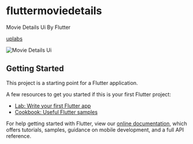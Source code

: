 # fluttermoviedetails

Movie Details Ui By Flutter

[uplabs](https://www.uplabs.com/posts/movie-interface)

![Movie Details Ui](https://octodex.github.com/images/yaktocat.png)


## Getting Started

This project is a starting point for a Flutter application.

A few resources to get you started if this is your first Flutter project:

- [Lab: Write your first Flutter app](https://flutter.dev/docs/get-started/codelab)
- [Cookbook: Useful Flutter samples](https://flutter.dev/docs/cookbook)

For help getting started with Flutter, view our
[online documentation](https://flutter.dev/docs), which offers tutorials,
samples, guidance on mobile development, and a full API reference.
